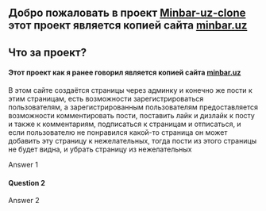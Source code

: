 ## Добро пожаловать в проект [Minbar-uz-clone](https://bunyodadmin.pythonanywhere.com/swagger/) этот проект является копией сайта [minbar.uz](https://www.minbar.uz/)




## Что за проект?

#### Этот проект как я ранее говорил является копией сайта [minbar.uz](https://www.minbar.uz/)
В этом сайте создаётся страницы через админку и конечно же пости к этим страницам, есть возможности зарегистрироваться пользователям, а зарегистрированным пользователям предоставляется возможности комментировать
 пости, поставить лайк и дизлайк к посту и также к комментариям, подписаться к страницам и отписаться, и если пользователю не понравился какой-то страница он может добавить эту страницу к нежелательных, тогда пости из этого страницы не будет видна, и убрать страницу из нежелательных 

Answer 1

#### Question 2

Answer 2
